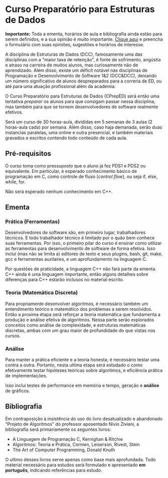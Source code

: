 # Curso Preparatório para Estruturas de Dados

**Importante:** Toda a ementa, horários de aula e bibliografia ainda estão para serem definidos, e a sua
opinião é muito importante. 
[Clique aqui](example.com) e preencha o formulário com suas opiniões, sugestões e horários de interesse.


A disciplina de Estruturas de Dados (DCC), famosamente uma das disciplinas com a "maior taxa de retenção", 
é fonte de sofrimento, angústia e atraso na carreira de muitos alunos, mas curiosamente não de aprendizado. Além disso,
existe um déficit notável nas disciplinas de Programação e Desenvolvimento de Software 1&2 (DCC&DCC), deixando um
número significativo de alunos despreparados para a correria de ED, ou até para uma atuação profissional além da academia.


O Curso Preparatório para Estruturas de Dados (CPrepED) será então uma tentativa *preparar* os alunos para que consigam
passar nessa disciplina, mas também para que se tornem desenvolvedores de software realmente efetivos. 


Será um curso de 30 horas-aula, divididas em 5 semanas de 3 aulas (2 horas-aula cada) por semana. Além disso, caso haja
demanada, serão duas instancias paralelas, uma online e outra presencial, e também materiais gravados e escritos
contendo todo conteúdo de cada aula.


## Pré-requisitos


O curso toma como pressuposto que o aluno já fez PDS1 e PDS2 ou equivalente. Em particular, é esperado conhecimento básico
de programação em C, como controle de fluxo (*control flow*), ou seja if, else, while, for.


Não será esperado nenhum conhecimento em C++.


## Ementa

### Prática (Ferramentas)

Desenvolvedores de software são, em primeiro lugar, trabalhadores técnicos. E todo trabalhador técnico é limitado por
o quão bem conhece suas ferramentas. Por isso, o primeiro pilar do curso é ensinar como utilizar as ferramentas para
desenvolvimento de software de forma efetiva. Isso inclui (mas não se limita a) editores de texto e seus plugins, bash,
git, make, gcc e ferramentas auxilaires, e um aprofundamento na linguagem C.


Por questões de praticidade, a linguagem C++ não fará parte da ementa. C++ ainda é uma linguagem importante, então alguns
detalhes sobre diferenças para C++ estarão inclusos no material escrito.


### Teoria (Matemática Discreta)

Para propriamente desenvolver algoritmos, é necessário também um entendimento teórico e matemático dos problemas a
serem resolvidos. Então a proxima étapa será reforçar a teoria matemática que fundamenta a produção e análise efetiva
de algoritmos. Nessa parte serão explorados conceitos como análise de complexidade, e estruturas matemáticas discretas, ambas
com um grau maior de profundidade do que vistas nos cursos.


### Análise


Para manter a prática eficiente e a teoria honesta, é necessário testar uma contra a outra. Portanto, nesta ultima etapa
será estudado o como efetivamente testar hipóteses teóricas sobre algoritmos, e eficiência prática de implementações.


Isso inclui testes de performance em memória e tempo, geração e **análise** de gráficos.


## Bibliografia

Em contraposição à insistência do uso do livro desatualizado e abandonado "Projeto de Algoritmos" do professor aposentado Nivio Ziviani, a bibliografia será primariamente
os seguintes livros:


* A Linguagem de Programação C, Kernighan & Ritchie
* Algoritmos: Teoria e Prática, Cormen, Leiserson, Rivest, Stein
* The Art of Computer Programming, Donald Knuth


O ultimo desses livros serve apenas como base mais aprofundada. Todo material necessário para estudos será formulado e apresentado **em português**, indicando referências
para estudo.

